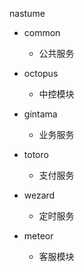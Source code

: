 nastume
- common
   - 公共服务

- octopus
  - 中控模块

- gintama
  - 业务服务

- totoro
  - 支付服务

- wezard
  - 定时服务

- meteor
  - 客服模块
